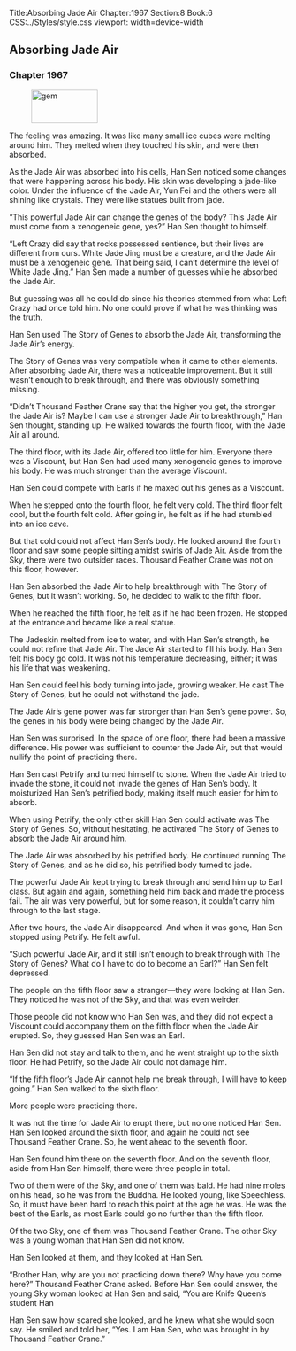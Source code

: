 Title:Absorbing Jade Air 
Chapter:1967 
Section:8 
Book:6 
CSS:../Styles/style.css 
viewport: width=device-width
  
## Absorbing Jade Air
### Chapter 1967 
<figure>
	<img src="../Images/gem.gif" alt="gem" id="gem" width="120" height="60" />
</figure>
  

  
  The feeling was amazing. It was like many small ice cubes were melting around him. They melted when they touched his skin, and were then absorbed.

As the Jade Air was absorbed into his cells, Han Sen noticed some changes that were happening across his body. His skin was developing a jade-like color. Under the influence of the Jade Air, Yun Fei and the others were all shining like crystals. They were like statues built from jade.

“This powerful Jade Air can change the genes of the body? This Jade Air must come from a xenogeneic gene, yes?” Han Sen thought to himself.

“Left Crazy did say that rocks possessed sentience, but their lives are different from ours. White Jade Jing must be a creature, and the Jade Air must be a xenogeneic gene. That being said, I can’t determine the level of White Jade Jing.” Han Sen made a number of guesses while he absorbed the Jade Air.

But guessing was all he could do since his theories stemmed from what Left Crazy had once told him. No one could prove if what he was thinking was the truth.

Han Sen used The Story of Genes to absorb the Jade Air, transforming the Jade Air’s energy.

The Story of Genes was very compatible when it came to other elements. After absorbing Jade Air, there was a noticeable improvement. But it still wasn’t enough to break through, and there was obviously something missing.

“Didn’t Thousand Feather Crane say that the higher you get, the stronger the Jade Air is? Maybe I can use a stronger Jade Air to breakthrough,” Han Sen thought, standing up. He walked towards the fourth floor, with the Jade Air all around.

The third floor, with its Jade Air, offered too little for him. Everyone there was a Viscount, but Han Sen had used many xenogeneic genes to improve his body. He was much stronger than the average Viscount.

Han Sen could compete with Earls if he maxed out his genes as a Viscount.

When he stepped onto the fourth floor, he felt very cold. The third floor felt cool, but the fourth felt cold. After going in, he felt as if he had stumbled into an ice cave.

But that cold could not affect Han Sen’s body. He looked around the fourth floor and saw some people sitting amidst swirls of Jade Air. Aside from the Sky, there were two outsider races. Thousand Feather Crane was not on this floor, however.

Han Sen absorbed the Jade Air to help breakthrough with The Story of Genes, but it wasn’t working. So, he decided to walk to the fifth floor.

When he reached the fifth floor, he felt as if he had been frozen. He stopped at the entrance and became like a real statue.

The Jadeskin melted from ice to water, and with Han Sen’s strength, he could not refine that Jade Air. The Jade Air started to fill his body. Han Sen felt his body go cold. It was not his temperature decreasing, either; it was his life that was weakening.

Han Sen could feel his body turning into jade, growing weaker. He cast The Story of Genes, but he could not withstand the jade.

The Jade Air’s gene power was far stronger than Han Sen’s gene power. So, the genes in his body were being changed by the Jade Air.

Han Sen was surprised. In the space of one floor, there had been a massive difference. His power was sufficient to counter the Jade Air, but that would nullify the point of practicing there.

Han Sen cast Petrify and turned himself to stone. When the Jade Air tried to invade the stone, it could not invade the genes of Han Sen’s body. It moisturized Han Sen’s petrified body, making itself much easier for him to absorb.

When using Petrify, the only other skill Han Sen could activate was The Story of Genes. So, without hesitating, he activated The Story of Genes to absorb the Jade Air around him.

The Jade Air was absorbed by his petrified body. He continued running The Story of Genes, and as he did so, his petrified body turned to jade.

The powerful Jade Air kept trying to break through and send him up to Earl class. But again and again, something held him back and made the process fail. The air was very powerful, but for some reason, it couldn’t carry him through to the last stage.

After two hours, the Jade Air disappeared. And when it was gone, Han Sen stopped using Petrify. He felt awful.

“Such powerful Jade Air, and it still isn’t enough to break through with The Story of Genes? What do I have to do to become an Earl?” Han Sen felt depressed.

The people on the fifth floor saw a stranger—they were looking at Han Sen. They noticed he was not of the Sky, and that was even weirder.

Those people did not know who Han Sen was, and they did not expect a Viscount could accompany them on the fifth floor when the Jade Air erupted. So, they guessed Han Sen was an Earl.

Han Sen did not stay and talk to them, and he went straight up to the sixth floor. He had Petrify, so the Jade Air could not damage him.

“If the fifth floor’s Jade Air cannot help me break through, I will have to keep going.” Han Sen walked to the sixth floor.

More people were practicing there.

It was not the time for Jade Air to erupt there, but no one noticed Han Sen. Han Sen looked around the sixth floor, and again he could not see Thousand Feather Crane. So, he went ahead to the seventh floor.

Han Sen found him there on the seventh floor. And on the seventh floor, aside from Han Sen himself, there were three people in total.

Two of them were of the Sky, and one of them was bald. He had nine moles on his head, so he was from the Buddha. He looked young, like Speechless. So, it must have been hard to reach this point at the age he was. He was the best of the Earls, as most Earls could go no further than the fifth floor.

Of the two Sky, one of them was Thousand Feather Crane. The other Sky was a young woman that Han Sen did not know.

Han Sen looked at them, and they looked at Han Sen.

“Brother Han, why are you not practicing down there? Why have you come here?” Thousand Feather Crane asked. Before Han Sen could answer, the young Sky woman looked at Han Sen and said, “You are Knife Queen’s student Han

Han Sen saw how scared she looked, and he knew what she would soon say. He smiled and told her, “Yes. I am Han Sen, who was brought in by Thousand Feather Crane.”
